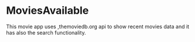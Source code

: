 # MoviesAvailable
This movie app uses ,themoviedb.org api to show recent movies data and it has also the search functionality.
